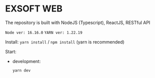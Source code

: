 # EXSOFT WEB

The repository is built with NodeJS (Typescript), ReactJS, RESTful API

`Node ver: 16.16.0`
`YARN ver: 1.22.19`

Install: `yarn install` / `npm install` (yarn is recommended)

Start:

- development:

  `yarn dev`
